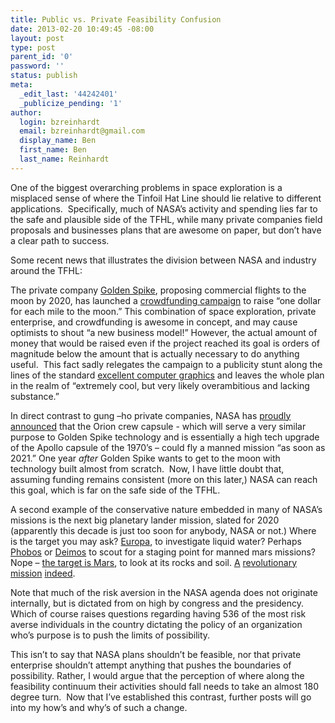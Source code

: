 ```yaml
---
title: Public vs. Private Feasibility Confusion
date: 2013-02-20 10:49:45 -08:00
layout: post
type: post
parent_id: '0'
password: ''
status: publish
meta:
  _edit_last: '44242401'
  _publicize_pending: '1'
author:
  login: bzreinhardt
  email: bzreinhardt@gmail.com
  display_name: Ben
  first_name: Ben
  last_name: Reinhardt
---
```


<p>One of the biggest overarching problems in space exploration is a misplaced sense of where the Tinfoil Hat Line should lie relative to different applications.  Specifically, much of NASA’s activity and spending lies far to the safe and plausible side of the TFHL, while many private companies field proposals and businesses plans that are awesome on paper, but don’t have a clear path to success.</p>
<p>Some recent news that illustrates the division between NASA and industry around the TFHL:</p>
<p>The private company <a href="http://goldenspikecompany.com/" target="_blank">Golden Spike</a>, proposing commercial flights to the moon by 2020, has launched a <a href="http://www.indiegogo.com/projects/golden-spike-is-sending-nations-and-people-to-the-moon-join-in" target="_blank">crowdfunding campaign</a> to raise “one dollar for each mile to the moon.” This combination of space exploration, private enterprise, and crowdfunding is awesome in concept, and may cause optimists to shout “a new business model!” However, the actual amount of money that would be raised even if the project reached its goal is orders of magnitude below the amount that is actually necessary to do anything useful.  This fact sadly relegates the campaign to a publicity stunt along the lines of the standard <a href="http://www.space.com/18805-golden-spike-private-moon-landing-graphic.html" target="_blank">excellent computer graphics</a> and leaves the whole plan in the realm of “extremely cool, but very likely overambitious and lacking substance.”</p>
<p>In direct contrast to gung –ho private companies, NASA has <a href="http://www.space.com/19749-orion-spacecraft-nasa-manned-missions.html" target="_blank">proudly announced</a> that the Orion crew capsule - which will serve a very similar purpose to Golden Spike technology and is essentially a high tech upgrade of the Apollo capsule of the 1970’s – could fly a manned mission “as soon as 2021.” One year <i>after</i> Golden Spike wants to get to the moon with technology built almost from scratch.  Now, I have little doubt that, assuming funding remains consistent (more on this later,) NASA can reach this goal, which is far on the safe side of the TFHL.</p>
<p>A second example of the conservative nature embedded in many of NASA’s missions is the next big planetary lander mission, slated for 2020 (apparently this decade is just too soon for anybody, NASA or not.) Where is the target you may ask? <a href="http://en.wikipedia.org/wiki/Europa_(moon)" target="_blank">Europa</a>, to investigate liquid water? Perhaps <a href="http://en.wikipedia.org/wiki/Phobos_(moon)" target="_blank">Phobos</a> or <a href="http://en.wikipedia.org/wiki/Deimos_(moon)" target="_blank">Deimos</a> to scout for a staging point for manned mars missions? Nope – <a href="http://www.space.com/19606-mars-rover-2020-planetary-science.html" target="_blank">the target is Mars</a>, to look at its rocks and soil. <a href="http://en.wikipedia.org/wiki/Curiosity_(rover)" target="_blank">A</a> <a href="http://en.wikipedia.org/wiki/Phoenix_lander" target="_blank">revolutionary</a> <a href="http://en.wikipedia.org/wiki/Opportunity_rover" target="_blank">mission</a> <a href="http://en.wikipedia.org/wiki/Spirit_rover" target="_blank">indeed</a>.</p>
<p>Note that much of the risk aversion in the NASA agenda does not originate internally, but is dictated from on high by congress and the presidency. Which of course raises questions regarding having 536 of the most risk averse individuals in the country dictating the policy of an organization who’s purpose is to push the limits of possibility.</p>
<p>This isn’t to say that NASA plans shouldn’t be feasible, nor that private enterprise shouldn’t attempt anything that pushes the boundaries of possibility. Rather, I would argue that the perception of where along the feasibility continuum their activities should fall needs to take an almost 180 degree turn.  Now that I’ve established this contrast, further posts will go into my how’s and why’s of such a change.</p>
